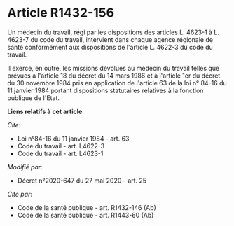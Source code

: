 # Article R1432-156

Un médecin du travail, régi par les dispositions des articles L. 4623-1 à L. 4623-7 du code du travail, intervient dans
chaque agence régionale de santé conformément aux dispositions de l'article L. 4622-3 du code du travail.

Il exerce, en outre, les missions dévolues au médecin du travail telles que prévues à l'article 18 du décret du 14 mars 1986
et à l'article 1er du décret du 30 novembre 1984 pris en application de l'article 63 de la loi n° 84-16 du 11 janvier 1984
portant dispositions statutaires relatives à la fonction publique de l'Etat.

**Liens relatifs à cet article**

_Cite_:

  - Loi n°84-16 du 11 janvier 1984 - art. 63
  - Code du travail - art. L4622-3
  - Code du travail - art. L4623-1

_Modifié par_:

  - Décret n°2020-647 du 27 mai 2020 - art. 25

_Cité par_:

  - Code de la santé publique - art. R1432-146 (Ab)
  - Code de la santé publique - art. R1443-60 (Ab)
